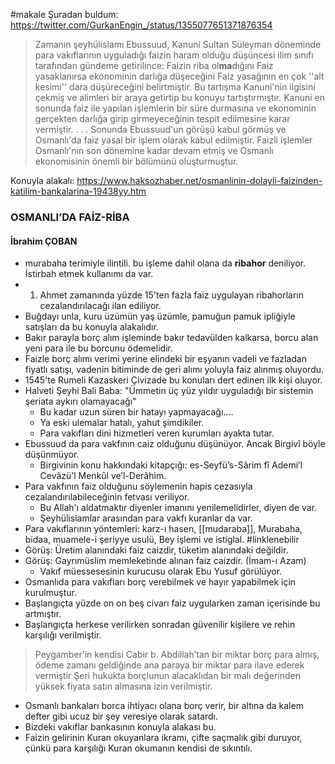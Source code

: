 #makale 
Şuradan buldum:
https://twitter.com/GurkanEngin_/status/1355077651371876354

>Zamanın şeyhülislamı Ebussuud, Kanuni Sultan Süleyman döneminde para vakıflarının uyguladığı faizin haram olduğu düşüncesi ilim sınıfı tarafından gündeme getirilince: 
Faizin riba ol**ma**dığını 
Faiz yasaklanırsa ekonominin darlığa düşeceğini
Faiz yasağının en çok ''alt kesimi'' dara düşüreceğini belirtmiştir. 
Bu tartışma Kanuni'nin ilgisini çekmiş ve alimleri bir araya getirtip bu konuyu tartıştırmıştır. Kanuni en sonunda faiz ile yapılan işlemlerin bir süre durmasına ve ekonominin gerçekten darlığa girip girmeyeceğinin tespit edilmesine karar vermiştir. . . . Sonunda Ebussuud'un görüşü kabul görmüş ve Osmanlı'da faiz yasal bir işlem olarak kabul edilmiştir. Faizli işlemler Osmanlı'nın son dönemine kadar devam etmiş ve Osmanlı ekonomisinin önemli bir bölümünü oluşturmuştur.

Konuyla alakalı: https://www.haksozhaber.net/osmanlinin-dolayli-faizinden-katilim-bankalarina-19438yy.htm
### OSMANLI’DA FAİZ-RİBA 
#### İbrahim ÇOBAN
- murabaha terimiyle ilintili. bu işleme dahil olana da **ribahor** deniliyor. İstirbah etmek kullanımı da var.
- 1. Ahmet zamanında yüzde 15'ten fazla faiz uygulayan ribahorların cezalandırılacağı ilan ediliyor.
- Buğdayı unla, kuru üzümün yaş üzümle, pamuğun pamuk ipliğiyle satışları da bu konuyla alakalıdır.
- Bakır parayla borç alım işleminde bakır tedavülden kalkarsa, borcu alan yeni para ile bu borcunu ödemelidir.
- Faizle borç alımı verimi yerine elindeki bir eşyanın vadeli ve fazladan fiyatlı satışı, vadenin bitiminde de geri alımı yoluyla faiz alınmış oluyordu.
- 1545'te Rumeli Kazaskeri Çivizade bu konuları dert edinen ilk kişi oluyor.
- Halveti Şeyhi Bali Baba: "Ümmetin üç yüz yıldır uyguladığı bir sistemin şeriata aykırı olamayacağı"
	- Bu kadar uzun süren bir hatayı yapmayacağı....
	- Ya eski ulemalar hatalı, yahut şimdikiler.
	- Para vakıfları dini hizmetleri veren kurumları ayakta tutar.
- Ebussuud da para vakfının caiz olduğunu düşünüyor. Ancak Birgivî böyle düşünmüyor.
	- Birgivinin konu hakkındaki kitapçığı: es-Seyfü’s-Sârim fî Ademi’l Cevâzü’l Menkûl ve’l-Derâhim.
- Para vakfının faiz olduğunu söylemenin hapis cezasıyla cezalandırılabileceğinin fetvası veriliyor.
	- Bu Allah'ı aldatmaktır diyenler imanını yenilemelidirler, diyen de var.
	- Şeyhülislamlar arasından para vakfı kuranlar da var.
- Para vakıflarının yöntemleri: karz-ı hasen, [[mudaraba]], Murabaha, bidaa, muamele-i şeriyye usulü, Bey işlemi ve istiglal. #linklenebilir 
- Görüş: Üretim alanındaki faiz caizdir, tüketim alanındaki değildir.
- Görüş: Gayrımüslim memleketinde alınan faiz caizdir. (İmam-ı Azam)
	- Vakıf müessesesinin kurucusu olarak Ebu Yusuf görülüyor.
- Osmanlıda para vakıfları borç verebilmek ve hayır yapabilmek için kurulmuştur.
- Başlangıçta yüzde on on beş civarı faiz uygularken zaman içerisinde bu artmıştır.
- Başlangıçta herkese verilirken sonradan güvenilir kişilere ve rehin karşılığı verilmiştir.
> Peygamber’in kendisi Cabir b. Abdillah’tan bir miktar borç para almış, ödeme zamanı geldiğinde ana paraya bir miktar para ilave ederek vermiştir
> Şeri hukukta borçlunun alacaklıdan bir malı değerinden yüksek fiyata satın almasına izin verilmiştir.
- Osmanlı bankaları borca ihtiyacı olana borç verir, bir altına da kalem defter gibi ucuz bir şey veresiye olarak satardı.
- Bizdeki vakıflar bankasının konuyla alakası bu.
- Faizin gelirinin Kuran okuyanlara ikramı, çifte saçmalık gibi duruyor, çünkü para karşılığı Kuran okumanın kendisi de sıkıntılı.